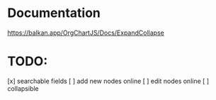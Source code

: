 # Documentation

https://balkan.app/OrgChartJS/Docs/ExpandCollapse


# TODO:

[x] searchable fields
[ ] add new nodes online
[ ] edit nodes online
[ ] collapsible
